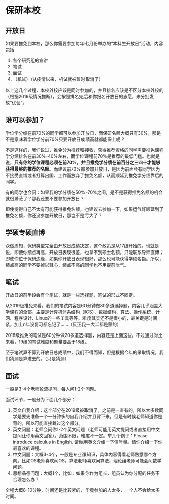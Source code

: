 # 保研本校

## 开放日

如果要推免到本校，那么你需要参加每年七月份举办的“本科生开放日”活动，内容包括

1. 各个研究组的宣讲
2. 笔试
3. 面试
4. （机试）（从疫情以来，机试就被暂时取消了）

以上这几个过程，本校外校应该是同时参加的，并且排名应该是不区分本校外校的（根据2019级情况推断），会按照排名先后和你报名开放日的志愿，来分批发放“优营”。

## 谁可以参加？

学位学分绩在前70%的同学都可以参加开放日，而保研名额大概只有30%，那是不是意味着学位学分前70%只要开放日成绩高就都能保上呢？

不是这样的，我们说过，推免分为推荐和接收，获得推荐资格的同学需要推免课程学分绩排名在前30%-40%左右，而学位课程前70%是推荐的最低门槛。也就是说，**只有你的学位课程必须在前70%，并且推免学分绩在前百分之三四十才能够获得最终的推荐的名额**。而建议前70%都参加开放日，是因为前面会有同学因为不接受直博或者打算出国、工作而放弃了推免名额，从而顺延到推免学分绩靠后的同学。



有的同学也会问：如果我的学分绩在50%-70%之间，是不是获得推免名额的机会就很渺茫了？那我还要不要参加开放日？

即使觉得自己不太有可能获得推免名额，也建议去参加一下，如果运气好顺延到了推免名额，你还没参加开放日，那岂不是亏大了？

## 学硕专硕直博

众做周知，保研类型完全由开放日成绩决定，这个政策是从17级开始的。也就是说，即使你绩点再高，开放日表现很差，也拿不到硕士名额，只能联系导师直博；即使你位于保研边缘，如果你开放日表现很好，那么也可能获得学硕名额。所以，绩点高的同学不要掉以轻心，绩点不高的同学也不用提前泄气。

## 笔试

开放日的前半段会有个笔试，就是一些选择题，笔试的形式不固定。

从2019级推免来看，我们的笔试内容是60分钟做80多道选择题，内容几乎涵盖大学课程的全部，主要是计算机体系结构（ICS）、数据结构、算法、操作系统、计网、程序设计、Linux的一些工具等等。难度其实还不是很小的，最关键是时间紧，加上n年没复习都忘记了......（反正我一大半都是蒙的）

2018级推免的笔试是60分钟做20多道选择题，内容还是上面这些。不过通过对比来看，19级的笔试难度和题量要高于18级。

至于笔试算不算到开放日总成绩中，我们不得而知，但是根据今年的录取情况，我们猜测是算进去的。（只是猜测）

## 面试

一般是3-4个老师轮流提问，每人问1-2个问题。

面试环节，一般分为下面几个部分：

1. 英文自我介绍：这个部分在2019级被取消了，之前是一直有的，所以大多数同学是要先准备一个一分钟多的自我介绍并且背下来，但是有时候老师知道你是背的，所以可能直接跳过这个部分。
2. 英文问题：老师会问你1-2个英文问题（老师可能用英文提问或者直接用中文提问让你用英文回答）。范围不限，难度不一定。举几个例子：Please introduce calculus in English. 请你用英文介绍一下信号量。请你介绍一下你最喜欢的课程。
3. 中文问题：大概3-4个，一般是专业课知识，具体内容得看老师熟悉哪个方向。比如OS老师喜欢问OS，算法老师喜欢问算法，理论组老师可能会问数学问题。
4. 思想品德问题：大概1个，比如：如果你作为组长，组员认为你分配的任务不合理怎么办？

全程大概8-10分钟，时间还是比较紧的，毕竟参加的人太多，一个人不会给太多时间。
